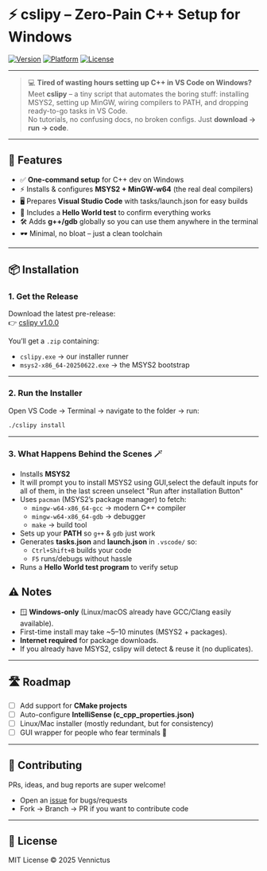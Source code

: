 # ⚡ cslipy – Zero-Pain C++ Setup for Windows

[![Version](https://img.shields.io/badge/version-v1.0.0-blue)](https://github.com/yourname/cslipy/releases/tag/v1.0.0)
[![Platform](https://img.shields.io/badge/platform-Windows-green)]()
[![License](https://img.shields.io/badge/license-MIT-lightgrey)]()

---

> 💻 **Tired of wasting hours setting up C++ in VS Code on Windows?**  
Meet **cslipy** – a tiny script that automates the boring stuff: installing MSYS2, setting up MinGW, wiring compilers to PATH, and dropping ready-to-go tasks in VS Code.  
No tutorials, no confusing docs, no broken configs. Just **download → run → code**.  

---

## 🚀 Features
- ✅ **One-command setup** for C++ dev on Windows  
- ⚡ Installs & configures **MSYS2 + MinGW-w64** (the real deal compilers)  
- 🖥️ Prepares **Visual Studio Code** with tasks/launch.json for easy builds  
- 🔧 Includes a **Hello World test** to confirm everything works  
- 🛠️ Adds **g++/gdb** globally so you can use them anywhere in the terminal  
- 🕶️ Minimal, no bloat – just a clean toolchain  

---

## 📦 Installation

### 1. Get the Release
Download the latest pre-release:  
👉 [cslipy v1.0.0](https://github.com/yourname/cslipy/releases/tag/v1.0.0)  

You’ll get a `.zip` containing:  
- `cslipy.exe` → our installer runner  
- `msys2-x86_64-20250622.exe` → the MSYS2 bootstrap  

---

### 2. Run the Installer
Open VS Code → Terminal → navigate to the folder → run:  

```bash
./cslipy install
```

---

### 3. What Happens Behind the Scenes 🪄
- Installs **MSYS2**
- It will prompt you to install MSYS2 using GUI,select the default inputs for all of them,
  in the last screen unselect "Run after installation Button"
- Uses `pacman` (MSYS2’s package manager) to fetch:
  - `mingw-w64-x86_64-gcc` → modern C++ compiler  
  - `mingw-w64-x86_64-gdb` → debugger  
  - `make` → build tool  
- Sets up your **PATH** so `g++` & `gdb` just work  
- Generates **tasks.json** and **launch.json** in `.vscode/` so:
  - `Ctrl+Shift+B` builds your code  
  - `F5` runs/debugs without hassle  
- Runs a **Hello World test program** to verify setup  

## ⚠️ Notes
- 🪟 **Windows-only** (Linux/macOS already have GCC/Clang easily available).  
- First-time install may take ~5–10 minutes (MSYS2 + packages).  
- **Internet required** for package downloads.  
- If you already have MSYS2, cslipy will detect & reuse it (no duplicates).  

---

## 🛣️ Roadmap
- [ ] Add support for **CMake projects**  
- [ ] Auto-configure **IntelliSense (c_cpp_properties.json)**  
- [ ] Linux/Mac installer (mostly redundant, but for consistency)  
- [ ] GUI wrapper for people who fear terminals 👀  

---

## 🤝 Contributing
PRs, ideas, and bug reports are super welcome!  
- Open an [issue](https://github.com/yourname/cslipy/issues) for bugs/requests  
- Fork → Branch → PR if you want to contribute code  

---

## 📜 License
MIT License © 2025 Vennictus

